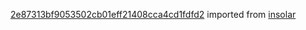 [2e87313bf9053502cb01eff21408cca4cd1fdfd2](https://github.com/insolar/insolar/commit/2e87313bf9053502cb01eff21408cca4cd1fdfd2) imported from [insolar](https://github.com/insolar/insolar)
